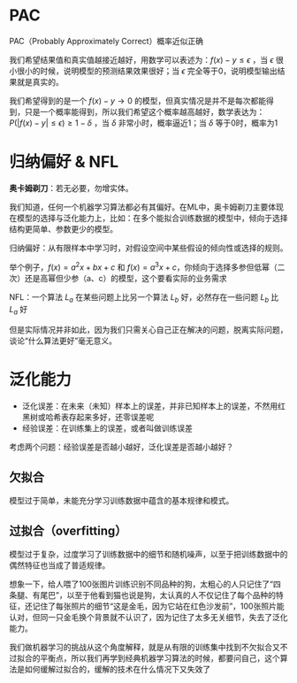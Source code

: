 # PAC

PAC（Probably Approximately Correct）概率近似正确

我们希望结果值和真实值越接近越好，用数学可以表述为：$f(x) - y \le \epsilon$ ，当 $\epsilon$ 很小很小的时候，说明模型的预测结果效果很好；当 $\epsilon$ 完全等于0，说明模型输出结果就是真实的。

我们希望得到的是一个 $f(x) - y \to 0$ 的模型，但真实情况是并不是每次都能得到，只是一个概率能得到，所以我们希望这个概率越高越好，数学表达为：$P(\left | f(x) - y \right | \le \epsilon) \ge 1 - \delta$ ，当 $\delta$ 非常小时，概率逼近1；当 $\delta$ 等于0时，概率为1

# 归纳偏好 & NFL

**奥卡姆剃刀**：若无必要，勿增实体。

我们知道，任何一个机器学习算法都必有其偏好。在ML中，奥卡姆剃刀主要体现在模型的选择与泛化能力上，比如：在多个能拟合训练数据的模型中，倾向于选择结构更简单、参数更少的模型。

归纳偏好：从有限样本中学习时，对假设空间中某些假设的倾向性或选择的规则。

举个例子，$f(x) = a^2x + bx +c$ 和 $f(x) = a^3x + c$，你倾向于选择多参但低幂（二次）还是高幂但少参（a、c）的模型，这个要看实际的业务需求

NFL：一个算法 $L_a$ 在某些问题上比另一个算法 $L_b$ 好，必然存在一些问题 $L_b$ 比 $L_a$ 好

但是实际情况并非如此，因为我们只需关心自己正在解决的问题，脱离实际问题，谈论“什么算法更好”毫无意义。

# 泛化能力

- 泛化误差：在未来（未知）样本上的误差，并非已知样本上的误差，不然用红黑树或哈希表存起来多好，还零误差呢
- 经验误差：在训练集上的误差，或者叫做训练误差

考虑两个问题：经验误差是否越小越好，泛化误差是否越小越好？

## 欠拟合

模型过于简单，未能充分学习训练数据中蕴含的基本规律和模式。

## 过拟合（overfitting）

模型过于复杂，过度学习了训练数据中的细节和随机噪声，以至于把训练数据中的偶然特征也当成了普适规律。

想象一下，给人喂了100张图片训练识别不同品种的狗，太粗心的人只记住了“四条腿、有尾巴”，以至于他看到猫也说是狗，太认真的人不仅记住了每个品种的特征，还记住了每张照片的细节“这是金毛，因为它站在红色沙发前”，100张照片能认对，但同一只金毛换个背景就不认识了，因为记住了太多无关细节，失去了泛化能力。

我们做机器学习的挑战从这个角度解释，就是从有限的训练集中找到不欠拟合又不过拟合的平衡点，所以我们再学到经典机器学习算法的时候，都要问自己，这个算法是如何缓解过拟合的，缓解的技术在什么情况下又失效了
